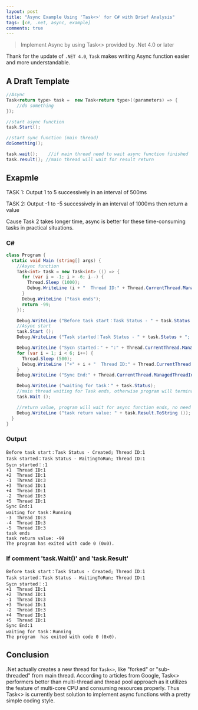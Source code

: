 ```yaml
---
layout: post
title: "Async Example Using 'Task<>' for C# with Brief Analysis"
tags: [c#, .net, async, example]
comments: true
---
```


> Implement Async by using Task<> provided by .Net 4.0 or later

Thank for the update of `.NET 4.0`, `Task` makes writing Async function easier and more understandable.

## A Draft Template

```csharp
//Async
Task<return type> task =  new Task<return type>((parameters) => {
    //do something
});

//start async function
task.Start();

//start sync function (main thread)
doSomething();

task.wait();    //if main thread need to wait async function finished
task.result(); //main thread will wait for result return
```

## Exapmle

TASK 1: Output 1 to 5 successively in an interval of 500ms

TASK 2: Output -1 to -5 successively in an interval of 1000ms then return a value

Cause Task 2 takes longer time, async is better for these time-consuming tasks in practical situations.

### C#
```c#
class Program {
  static void Main (string[] args) {
    //Async function
    Task<int> task = new Task<int> (() => {
      for (var i = -1; i > -6; i--) {
        Thread.Sleep (1000);
        Debug.WriteLine (i + "  Thread ID:" + Thread.CurrentThread.ManagedThreadId);
      }
      Debug.WriteLine ("task ends");
      return -99;
    });

    Debug.WriteLine ("Before task start：Task Status - " + task.Status + "; Thread ID:" + Thread.CurrentThread.ManagedThreadId);
    //Async start
    task.Start ();
    Debug.WriteLine ("Task started：Task Status - " + task.Status + "; Thread ID:" + Thread.CurrentThread.ManagedThreadId);

    Debug.WriteLine ("Sycn started：" + ":" + Thread.CurrentThread.ManagedThreadId);
    for (var i = 1; i < 6; i++) {
      Thread.Sleep (500);
      Debug.WriteLine ("+" + i + "  Thread ID:" + Thread.CurrentThread.ManagedThreadId);
    }
    Debug.WriteLine ("Sync End:" + Thread.CurrentThread.ManagedThreadId);

    Debug.WriteLine ("waiting for task：" + task.Status);
    //main thread waiting for Task ends, otherwise program will terminate as sync funtcion ends
    task.Wait ();

    //return value, program will wait for async function ends, no need for writing task.wait()
    Debug.WriteLine ("task return value: " + task.Result.ToString ());
  }
}
```

### Output
```
Before task start：Task Status - Created; Thread ID:1
Task started：Task Status - WaitingToRun; Thread ID:1
Sycn started：:1
+1  Thread ID:1
+2  Thread ID:1
-1  Thread ID:3
+3  Thread ID:1
+4  Thread ID:1
-2  Thread ID:3
+5  Thread ID:1
Sync End:1
waiting for task：Running
-3  Thread ID:3
-4  Thread ID:3
-5  Thread ID:3
task ends
task return value: -99
The program has exited with code 0 (0x0).
```

### If comment 'task.Wait()' and 'task.Result'

```
Before task start：Task Status - Created; Thread ID:1
Task started：Task Status - WaitingToRun; Thread ID:1
Sycn started：:1
+1  Thread ID:1
+2  Thread ID:1
-1  Thread ID:3
+3  Thread ID:1
-2  Thread ID:3
+4  Thread ID:1
+5  Thread ID:1
Sync End:1
waiting for task：Running
The program  has exited with code 0 (0x0).
```

## Conclusion

.Net actually creates a new thread for `Task<>`, like "forked" or "sub-threaded" from main thread. According to articles from Google, Task<> performers better than multi-thread and thread pool approach as it utilizes the feature of multi-core CPU and consuming resources properly. Thus Task<> is currently best solution to implement async functions with a pretty simple coding style.
